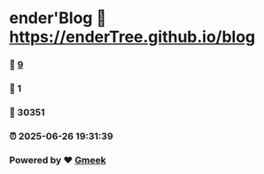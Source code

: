 # ender'Blog :link: https://enderTree.github.io/blog 
### :page_facing_up: [9](https://enderTree.github.io/blog/tag.html) 
### :speech_balloon: 1 
### :hibiscus: 30351 
### :alarm_clock: 2025-06-26 19:31:39 
### Powered by :heart: [Gmeek](https://github.com/Meekdai/Gmeek)
